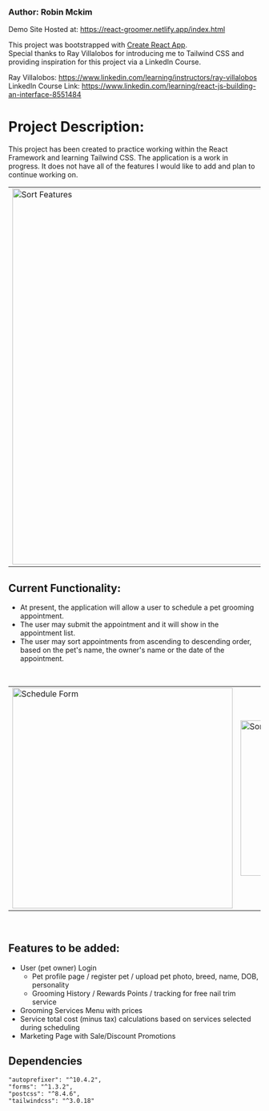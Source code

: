 ### Author: Robin Mckim

Demo Site Hosted at: https://react-groomer.netlify.app/index.html

This project was bootstrapped with [Create React App](https://github.com/facebook/create-react-app). <br />
Special thanks to Ray Villalobos for introducing me to Tailwind CSS and providing inspiration for this project via a LinkedIn Course.

Ray Villalobos: https://www.linkedin.com/learning/instructors/ray-villalobos <br />
LinkedIn Course Link: https://www.linkedin.com/learning/react-js-building-an-interface-8551484

# Project Description:

This project has been created to practice working within the React Framework and learning Tailwind CSS. The application is a work in progress. It does not have all of the features I would like to add and plan to continue working on.

<table align="center"> 
  <tr>
    <td>
      <img align="center" title="Sort Features" width = "750px" 
           src="https://user-images.githubusercontent.com/84540978/154197430-56c12f02-5621-4c14-8f69-85b02162d1e1.jpg" />
    </td>
  </tr>
</table>

## Current Functionality:

- At present, the application will allow a user to schedule a pet grooming appointment.
- The user may submit the appointment and it will show in the appointment list.
- The user may sort appointments from ascending to descending order, based on the pet's name, the owner's name or the date of the appointment.

<br />

<table align="center"> 
  <tr>
    <td>
      <img align="center" title="Schedule Form" width = "440px" 
           src="https://user-images.githubusercontent.com/84540978/153812149-76ac9e3f-8407-4a3c-b9d6-ae84af420b32.jpg" />
    </td>
    <td>
      <img align="center" title="Sort Features" width = "310px" 
           src="https://user-images.githubusercontent.com/84540978/153812165-5607aff2-bd49-47f7-a526-c11db2c3d0c2.jpg" />
    </td>
</tr>
</table>

<br />

## Features to be added:

- User (pet owner) Login
  - Pet profile page / register pet / upload pet photo, breed, name, DOB, personality
  - Grooming History / Rewards Points / tracking for free nail trim service
- Grooming Services Menu with prices
- Service total cost (minus tax) calculations based on services selected during scheduling
- Marketing Page with Sale/Discount Promotions

## Dependencies

    "autoprefixer": "^10.4.2",
    "forms": "^1.3.2",
    "postcss": "^8.4.6",
    "tailwindcss": "^3.0.18"
